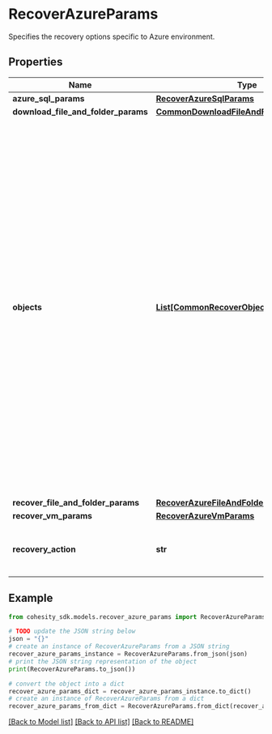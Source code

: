# RecoverAzureParams

Specifies the recovery options specific to Azure environment.

## Properties

Name | Type | Description | Notes
------------ | ------------- | ------------- | -------------
**azure_sql_params** | [**RecoverAzureSqlParams**](RecoverAzureSqlParams.md) |  | [optional] 
**download_file_and_folder_params** | [**CommonDownloadFileAndFolderParams**](CommonDownloadFileAndFolderParams.md) |  | [optional] 
**objects** | [**List[CommonRecoverObjectSnapshotParams]**](CommonRecoverObjectSnapshotParams.md) | Specifies the list of recover Object parameters. This property is mandatory for all recovery action types except recover vms. While recovering VMs, a user can specify snapshots of VM&#39;s or a Protection Group Run details to recover all the VM&#39;s that are backed up by that Run. For recovering files, specifies the object contains the file to recover. | [optional] 
**recover_file_and_folder_params** | [**RecoverAzureFileAndFolderParams**](RecoverAzureFileAndFolderParams.md) |  | [optional] 
**recover_vm_params** | [**RecoverAzureVmParams**](RecoverAzureVmParams.md) |  | [optional] 
**recovery_action** | **str** | Specifies the type of recover action to be performed. | 

## Example

```python
from cohesity_sdk.models.recover_azure_params import RecoverAzureParams

# TODO update the JSON string below
json = "{}"
# create an instance of RecoverAzureParams from a JSON string
recover_azure_params_instance = RecoverAzureParams.from_json(json)
# print the JSON string representation of the object
print(RecoverAzureParams.to_json())

# convert the object into a dict
recover_azure_params_dict = recover_azure_params_instance.to_dict()
# create an instance of RecoverAzureParams from a dict
recover_azure_params_from_dict = RecoverAzureParams.from_dict(recover_azure_params_dict)
```
[[Back to Model list]](../README.md#documentation-for-models) [[Back to API list]](../README.md#documentation-for-api-endpoints) [[Back to README]](../README.md)


